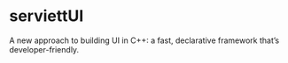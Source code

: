# serviettUI
A new approach to building UI in C++: a fast, declarative framework that’s developer-friendly.

